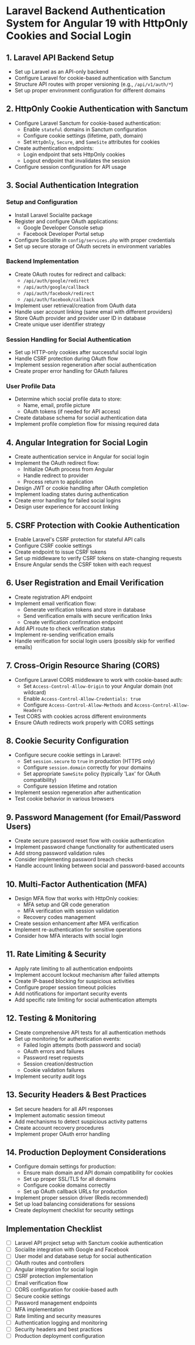 # Laravel Backend Authentication System for Angular 19 with HttpOnly Cookies and Social Login

## 1. Laravel API Backend Setup

- Set up Laravel as an API-only backend
- Configure Laravel for cookie-based authentication with Sanctum
- Structure API routes with proper versioning (e.g., `/api/v1/auth/*`)
- Set up proper environment configuration for different domains

## 2. HttpOnly Cookie Authentication with Sanctum

- Configure Laravel Sanctum for cookie-based authentication:
  - Enable `stateful` domains in Sanctum configuration
  - Configure cookie settings (lifetime, path, domain)
  - Set `HttpOnly`, `Secure`, and `SameSite` attributes for cookies
- Create authentication endpoints:
  - Login endpoint that sets HttpOnly cookies
  - Logout endpoint that invalidates the session
- Configure session configuration for API usage

## 3. Social Authentication Integration

### Setup and Configuration
- Install Laravel Socialite package
- Register and configure OAuth applications:
  - Google Developer Console setup
  - Facebook Developer Portal setup
- Configure Socialite in `config/services.php` with proper credentials
- Set up secure storage of OAuth secrets in environment variables

### Backend Implementation
- Create OAuth routes for redirect and callback:
  - `/api/auth/google/redirect`
  - `/api/auth/google/callback`
  - `/api/auth/facebook/redirect`
  - `/api/auth/facebook/callback`
- Implement user retrieval/creation from OAuth data
- Handle user account linking (same email with different providers)
- Store OAuth provider and provider user ID in database
- Create unique user identifier strategy

### Session Handling for Social Authentication
- Set up HTTP-only cookies after successful social login
- Handle CSRF protection during OAuth flow
- Implement session regeneration after social authentication
- Create proper error handling for OAuth failures

### User Profile Data
- Determine which social profile data to store:
  - Name, email, profile picture
  - OAuth tokens (if needed for API access)
- Create database schema for social authentication data
- Implement profile completion flow for missing required data

## 4. Angular Integration for Social Login

- Create authentication service in Angular for social login
- Implement the OAuth redirect flow:
  - Initialize OAuth process from Angular
  - Handle redirect to provider
  - Process return to application
- Design JWT or cookie handling after OAuth completion
- Implement loading states during authentication
- Create error handling for failed social logins
- Design user experience for account linking

## 5. CSRF Protection with Cookie Authentication

- Enable Laravel's CSRF protection for stateful API calls
- Configure CSRF cookie settings
- Create endpoint to issue CSRF tokens
- Set up middleware to verify CSRF tokens on state-changing requests
- Ensure Angular sends the CSRF token with each request

## 6. User Registration and Email Verification

- Create registration API endpoint
- Implement email verification flow:
  - Generate verification tokens and store in database
  - Send verification emails with secure verification links
  - Create verification confirmation endpoint
- Add API route to check verification status
- Implement re-sending verification emails
- Handle verification for social login users (possibly skip for verified emails)

## 7. Cross-Origin Resource Sharing (CORS)

- Configure Laravel CORS middleware to work with cookie-based auth:
  - Set `Access-Control-Allow-Origin` to your Angular domain (not wildcard)
  - Enable `Access-Control-Allow-Credentials: true`
  - Configure `Access-Control-Allow-Methods` and `Access-Control-Allow-Headers`
- Test CORS with cookies across different environments
- Ensure OAuth redirects work properly with CORS settings

## 8. Cookie Security Configuration

- Configure secure cookie settings in Laravel:
  - Set `session.secure` to `true` in production (HTTPS only)
  - Configure `session.domain` correctly for your domains
  - Set appropriate `SameSite` policy (typically 'Lax' for OAuth compatibility)
  - Configure session lifetime and rotation
- Implement session regeneration after authentication
- Test cookie behavior in various browsers

## 9. Password Management (for Email/Password Users)

- Create secure password reset flow with cookie authentication
- Implement password change functionality for authenticated users
- Add strong password validation rules
- Consider implementing password breach checks
- Handle account linking between social and password-based accounts

## 10. Multi-Factor Authentication (MFA)

- Design MFA flow that works with HttpOnly cookies:
  - MFA setup and QR code generation
  - MFA verification with session validation
  - Recovery codes management
- Create session enhancement after MFA verification
- Implement re-authentication for sensitive operations
- Consider how MFA interacts with social login

## 11. Rate Limiting & Security

- Apply rate limiting to all authentication endpoints
- Implement account lockout mechanism after failed attempts
- Create IP-based blocking for suspicious activities
- Configure proper session timeout policies
- Add notifications for important security events
- Add specific rate limiting for social authentication attempts

## 12. Testing & Monitoring

- Create comprehensive API tests for all authentication methods
- Set up monitoring for authentication events:
  - Failed login attempts (both password and social)
  - OAuth errors and failures
  - Password reset requests
  - Session creation/destruction
  - Cookie validation failures
- Implement security audit logs

## 13. Security Headers & Best Practices

- Set secure headers for all API responses
- Implement automatic session timeout
- Add mechanisms to detect suspicious activity patterns
- Create account recovery procedures
- Implement proper OAuth error handling

## 14. Production Deployment Considerations

- Configure domain settings for production:
  - Ensure main domain and API domain compatibility for cookies
  - Set up proper SSL/TLS for all domains
  - Configure cookie domains correctly
  - Set up OAuth callback URLs for production
- Implement proper session driver (Redis recommended)
- Set up load balancing considerations for sessions
- Create deployment checklist for security settings

## Implementation Checklist

- [ ] Laravel API project setup with Sanctum cookie authentication
- [ ] Socialite integration with Google and Facebook
- [ ] User model and database setup for social authentication
- [ ] OAuth routes and controllers
- [ ] Angular integration for social login
- [ ] CSRF protection implementation
- [ ] Email verification flow
- [ ] CORS configuration for cookie-based auth
- [ ] Secure cookie settings
- [ ] Password management endpoints
- [ ] MFA implementation
- [ ] Rate limiting and security measures
- [ ] Authentication logging and monitoring
- [ ] Security headers and best practices
- [ ] Production deployment configuration